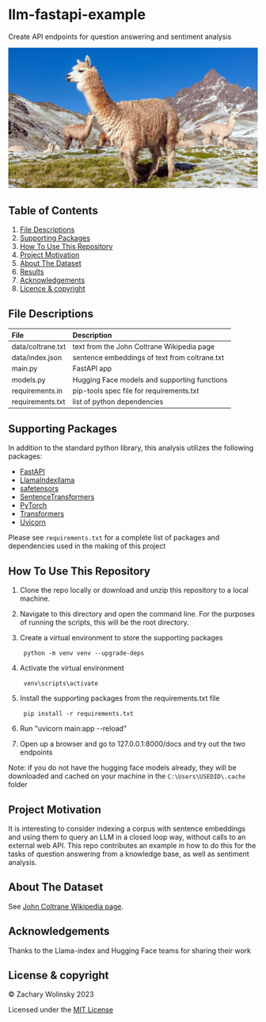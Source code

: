 # llm-fastapi-example

Create API endpoints for question answering and sentiment analysis

<p align="center">
<img src="images/llama.jpg" width=600>
<p/>

## Table of Contents
1. [File Descriptions](#files)
2. [Supporting Packages](#packages)
3. [How To Use This Repository](#howto)
4. [Project Motivation](#motivation)
5. [About The Dataset](#data)
6. [Results](#results)
7. [Acknowledgements](#acknowledgements)
8. [Licence & copyright](#license)

## File Descriptions <a name="files"></a>
| File | Description |
| :--- | :--- |
| data/coltrane.txt | text from the John Coltrane Wikipedia page |
| data/index.json | sentence embeddings of text from coltrane.txt |
| main.py | FastAPI app |
| models.py | Hugging Face models and supporting functions |
| requirements.in | pip-tools spec file for requirements.txt |
| requirements.txt | list of python dependencies |

## Supporting Packages <a name="packages"></a>
In addition to the standard python library, this analysis utilizes the following packages:
- [FastAPI](https://fastapi.tiangolo.com/)
- [LlamaIndexllama](https://gpt-index.readthedocs.io/en/latest/index.html)
- [safetensors](https://github.com/huggingface/safetensors)
- [SentenceTransformers](https://www.sbert.net/)
- [PyTorch](https://pytorch.org/)
- [Transformers](https://pypi.org/project/transformers/)
- [Uvicorn](https://www.uvicorn.org/)

Please see `requirements.txt` for a complete list of packages and dependencies used in the making of this project

## How To Use This Repository <a name="howto"></a>
1. Clone the repo locally or download and unzip this repository to a local machine.
2. Navigate to this directory and open the command line. For the purposes of running the scripts, this will be the root directory.
3. Create a virtual environment to store the supporting packages

        python -m venv venv --upgrade-deps

4. Activate the virtual environment

        venv\scripts\activate

5. Install the supporting packages from the requirements.txt file

        pip install -r requirements.txt
        
6. Run "uvicorn main:app --reload"

7. Open up a browser and go to 127.0.0.1:8000/docs and try out the two endpoints
       
Note: if you do not have the hugging face models already, they will be downloaded and cached on your machine in the `C:\Users\USEDID\.cache` folder

## Project Motivation <a name="motivation"></a>
It is interesting to consider indexing a corpus with sentence embeddings and using them to query an LLM in a closed loop way, without calls to an external web API. This repo contributes an example in how to do this for the tasks of question answering from a knowledge base, as well as sentiment analysis.

## About The Dataset <a name="data"></a>
 See [John Coltrane Wikipedia page](https://en.wikipedia.org/wiki/John_Coltrane).

## Acknowledgements <a name="acknowledgements"></a>
Thanks to the Llama-index and Hugging Face teams for sharing their work

## License & copyright <a name="license"></a>
© Zachary Wolinsky 2023

Licensed under the [MIT License](LICENSE.txt)
